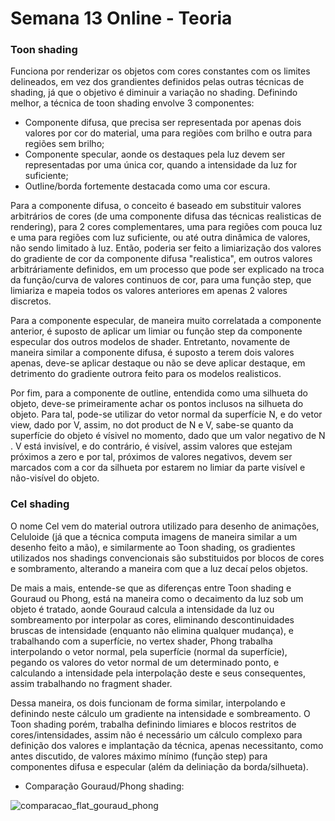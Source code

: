 # Semana 13 Online - Teoria 

### Toon shading

Funciona por renderizar os objetos com cores constantes com os limites delineados, em vez dos grandientes definidos pelas outras técnicas de shading, já que o objetivo é diminuir a variação no shading. Definindo melhor, a técnica de toon shading envolve 3 componentes:
 - Componente difusa, que precisa ser representada por apenas dois valores por cor do material, uma para regiões com brilho e outra para regiões sem brilho; 
 - Componente specular, aonde os destaques pela luz devem ser representadas por uma única cor, quando a intensidade da luz for suficiente;
 - Outline/borda fortemente destacada como uma cor escura.

Para a componente difusa, o conceito é baseado em substituir valores arbitrários de cores (de uma componente difusa das técnicas realisticas de rendering), para 2 cores complementares, uma para regiões com pouca luz e uma para regiões com luz suficiente, ou até outra dinâmica de valores, não sendo limitado à luz. Então, poderia ser feito a limiarização dos valores do gradiente de cor da componente difusa "realistica", em outros valores arbitráriamente definidos, em um processo que pode ser explicado na troca da função/curva de valores continuos de cor, para uma função step, que limiariza e mapeia todos os valores anteriores em apenas 2 valores discretos.

Para a componente especular, de maneira muito correlatada a componente anterior, é suposto de aplicar um limiar ou função step da componente especular dos outros modelos de shader. Entretanto, novamente de maneira similar a componente difusa, é suposto a terem dois valores apenas, deve-se aplicar destaque ou não se deve aplicar destaque, em detrimento do gradiente outrora feito para os modelos realisticos.

Por fim, para a componente de outline, entendida como uma silhueta do objeto, deve-se primeiramente achar os pontos inclusos na silhueta do objeto. Para tal, pode-se utilizar do vetor normal da superfície N, e do vetor view, dado por V, assim, no dot product de N e V, sabe-se quanto da superfície do objeto é vísivel no momento, dado que um valor negativo de N . V está invisível, e do contrário, é visível, assim valores que estejam próximos a zero e por tal, próximos de valores negativos, devem ser marcados com a cor da silhueta por estarem no limiar da parte visível e não-visível do objeto.

### Cel shading

O nome Cel vem do material outrora utilizado para desenho de animações, Celuloide (já que a técnica computa imagens de maneira similar a um desenho feito a mão), e similarmente ao Toon shading, os gradientes utilizados nos shadings convencionais são substituidos por blocos de cores e sombramento, alterando a maneira com que a luz decaí pelos objetos.

De mais a mais, entende-se que as diferenças entre Toon shading e Gouraud ou Phong, está na maneira como o decaimento da luz sob um objeto é tratado, aonde Gouraud calcula a intensidade da luz ou sombreamento por interpolar as cores, eliminando descontinuidades bruscas de intensidade (enquanto não elimina qualquer mudança), e trabalhando com a superfície, no vertex shader, Phong trabalha interpolando o vetor normal, pela superfície (normal da superfície), pegando os valores do vetor normal de um determinado ponto, e calculando a intensidade pela interpolação deste e seus consequentes, assim trabalhando no fragment shader. 

Dessa maneira, os dois funcionam de forma similar, interpolando e definindo neste cálculo um gradiente na intensidade e sombreamento. O Toon shading porém, trabalha definindo limiares e blocos restritos de cores/intensidades, assim não é necessário um cálculo complexo para definição dos valores e implantação da técnica, apenas necessitanto, como antes discutido, de valores máximo mínimo (função step) para componentes difusa e especular (além da deliniação da borda/silhueta).

- Comparação Gouraud/Phong shading:

![comparacao_flat_gouraud_phong](https://user-images.githubusercontent.com/79479170/236689473-69b81daf-ee9d-4e85-aee9-8d3db8902978.png)
